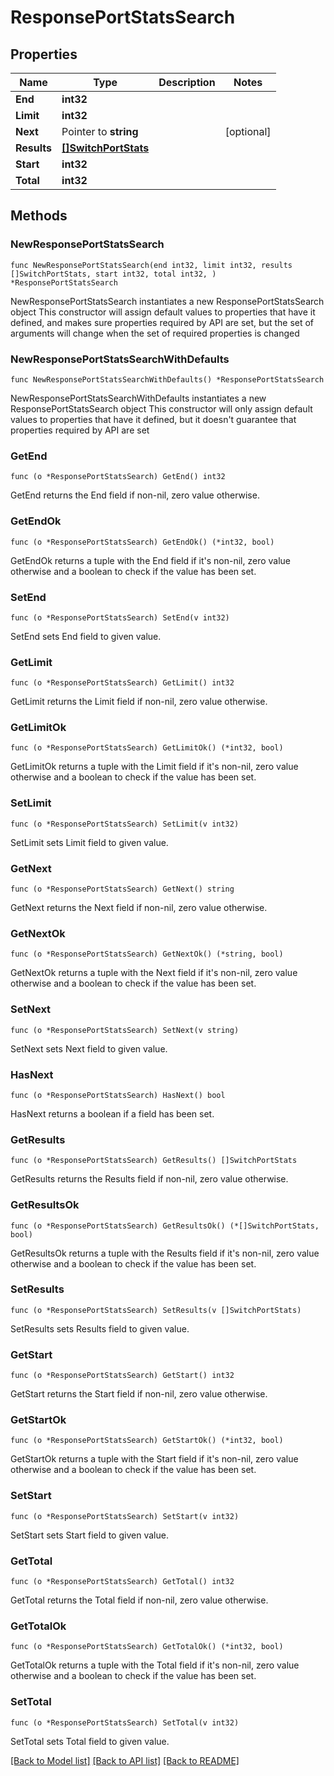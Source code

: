 # ResponsePortStatsSearch

## Properties

Name | Type | Description | Notes
------------ | ------------- | ------------- | -------------
**End** | **int32** |  | 
**Limit** | **int32** |  | 
**Next** | Pointer to **string** |  | [optional] 
**Results** | [**[]SwitchPortStats**](SwitchPortStats.md) |  | 
**Start** | **int32** |  | 
**Total** | **int32** |  | 

## Methods

### NewResponsePortStatsSearch

`func NewResponsePortStatsSearch(end int32, limit int32, results []SwitchPortStats, start int32, total int32, ) *ResponsePortStatsSearch`

NewResponsePortStatsSearch instantiates a new ResponsePortStatsSearch object
This constructor will assign default values to properties that have it defined,
and makes sure properties required by API are set, but the set of arguments
will change when the set of required properties is changed

### NewResponsePortStatsSearchWithDefaults

`func NewResponsePortStatsSearchWithDefaults() *ResponsePortStatsSearch`

NewResponsePortStatsSearchWithDefaults instantiates a new ResponsePortStatsSearch object
This constructor will only assign default values to properties that have it defined,
but it doesn't guarantee that properties required by API are set

### GetEnd

`func (o *ResponsePortStatsSearch) GetEnd() int32`

GetEnd returns the End field if non-nil, zero value otherwise.

### GetEndOk

`func (o *ResponsePortStatsSearch) GetEndOk() (*int32, bool)`

GetEndOk returns a tuple with the End field if it's non-nil, zero value otherwise
and a boolean to check if the value has been set.

### SetEnd

`func (o *ResponsePortStatsSearch) SetEnd(v int32)`

SetEnd sets End field to given value.


### GetLimit

`func (o *ResponsePortStatsSearch) GetLimit() int32`

GetLimit returns the Limit field if non-nil, zero value otherwise.

### GetLimitOk

`func (o *ResponsePortStatsSearch) GetLimitOk() (*int32, bool)`

GetLimitOk returns a tuple with the Limit field if it's non-nil, zero value otherwise
and a boolean to check if the value has been set.

### SetLimit

`func (o *ResponsePortStatsSearch) SetLimit(v int32)`

SetLimit sets Limit field to given value.


### GetNext

`func (o *ResponsePortStatsSearch) GetNext() string`

GetNext returns the Next field if non-nil, zero value otherwise.

### GetNextOk

`func (o *ResponsePortStatsSearch) GetNextOk() (*string, bool)`

GetNextOk returns a tuple with the Next field if it's non-nil, zero value otherwise
and a boolean to check if the value has been set.

### SetNext

`func (o *ResponsePortStatsSearch) SetNext(v string)`

SetNext sets Next field to given value.

### HasNext

`func (o *ResponsePortStatsSearch) HasNext() bool`

HasNext returns a boolean if a field has been set.

### GetResults

`func (o *ResponsePortStatsSearch) GetResults() []SwitchPortStats`

GetResults returns the Results field if non-nil, zero value otherwise.

### GetResultsOk

`func (o *ResponsePortStatsSearch) GetResultsOk() (*[]SwitchPortStats, bool)`

GetResultsOk returns a tuple with the Results field if it's non-nil, zero value otherwise
and a boolean to check if the value has been set.

### SetResults

`func (o *ResponsePortStatsSearch) SetResults(v []SwitchPortStats)`

SetResults sets Results field to given value.


### GetStart

`func (o *ResponsePortStatsSearch) GetStart() int32`

GetStart returns the Start field if non-nil, zero value otherwise.

### GetStartOk

`func (o *ResponsePortStatsSearch) GetStartOk() (*int32, bool)`

GetStartOk returns a tuple with the Start field if it's non-nil, zero value otherwise
and a boolean to check if the value has been set.

### SetStart

`func (o *ResponsePortStatsSearch) SetStart(v int32)`

SetStart sets Start field to given value.


### GetTotal

`func (o *ResponsePortStatsSearch) GetTotal() int32`

GetTotal returns the Total field if non-nil, zero value otherwise.

### GetTotalOk

`func (o *ResponsePortStatsSearch) GetTotalOk() (*int32, bool)`

GetTotalOk returns a tuple with the Total field if it's non-nil, zero value otherwise
and a boolean to check if the value has been set.

### SetTotal

`func (o *ResponsePortStatsSearch) SetTotal(v int32)`

SetTotal sets Total field to given value.



[[Back to Model list]](../README.md#documentation-for-models) [[Back to API list]](../README.md#documentation-for-api-endpoints) [[Back to README]](../README.md)


